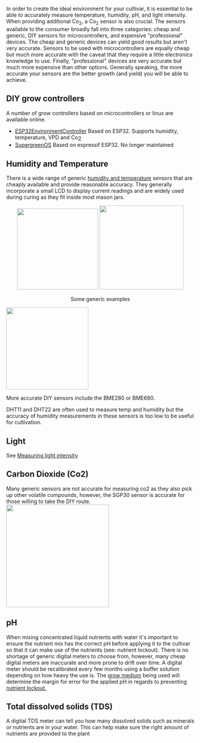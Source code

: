 In order to create the ideal environment for your cultivar, it is essential to be able to accurately measure temperature, humidity, pH, and light intensity. When providing additional Co<sub>2</sub>, a Co<sub>2</sub> sensor is also crucial. The sensors available to the consumer broadly fall into three categories: cheap and generic, DIY sensors for microcontrollers, and expensive "professional" devices. The cheap and generic devices can yield good results but aren't very accurate. Sensors to be used with microcontrollers are equally cheap but much more accurate with the caveat that they require a little electronics knowledge to use. Finally, "professional" devices are very accurate but much more expensive than other options. Generally speaking, the more accurate your sensors are the better growth (and yield) you will be able to achieve. 

## DIY grow controllers ##
A number of grow controllers based on microcontrollers or linux are available online.

* [ESP32EnvironmentController](https://github.com/thecannawiki/ESP32EnvironmentController) Based on ESP32. Supports humidity, temperature, VPD and Co<sub><big>2</big></sub> 
* [SupergreenOS](https://github.com/supergreenlab/SuperGreenOS) Based on espressif ESP32. No longer maintained 

## Humidity and Temperature ##
There is a wide range of generic [humidity and temperature](/Temperature_and_Humidity) sensors that are cheaply available and provide reasonable accuracy. They generally incorporate a small LCD to display current readings and are widely used during curing as they fit inside most mason jars.  

<div align='center'>
 </li>
<img src='/images/Square_sensor.png' width='217px'> </li>
<img src='/images/Round_humidity_sensor.png' width='225px'> </li>

<p align='center'>Some generic examples</p>
</div>

<img src="/images/BME280.png" class="center" width='220px'></img>

More accurate DIY sensors include the BME280 or BME680.

DHT11 and DHT22 are often used to measure temp and humidity but the accuracy of humidity measurements in these sensors is too low to be useful for cultivation.

## Light ##
See [Measuring light intensity](/Light#measuring_light_intensity)

## Carbon Dioxide (Co2) ##
Many generic sensors are not accurate for measuring co2 as they also pick up other volatile compounds, however, the SGP30 sensor is accurate for those willing to take the DIY route.
<img src='/images/Sgp30.png' class="center" width='275px'>


## pH ##
When mixing concentrated liquid nutrients with water it's important to ensure the nutrient mix has the correct pH before applying it to the cultivar so that it can make use of the nutrients (see: nutrient lockout). There is no shortage of generic digital meters to choose from, however, many cheap digital meters are inaccurate and more prone to drift over time. A digital meter should be recalibrated every few months using a buffer solution depending on how heavy the use is. The [grow medium](/Growing_mediums) being used will determine the margin for error for the applied pH in regards to preventing [nutrient lockout.](/Nutrients#nutrient_lockout)

## Total dissolved solids (TDS) ##
A digital TDS meter can tell you how many dissolved solids such as minerals or nutrients are in your water. This can help make sure the right amount of nutrients are provided to the plant
